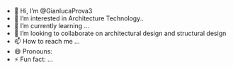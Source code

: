 - 👋 Hi, I’m @GianlucaProva3
- 👀 I’m interested in Architecture Technology..
- 🌱 I’m currently learning ...
- 💞️ I’m looking to collaborate on architectural design and structural design
- 📫 How to reach me ...
- 😄 Pronouns: 
- ⚡ Fun fact: ...

<!---
GianlucaProva3/GianlucaProva3 is a ✨ special ✨ repository because its `README.md` (this file) appears on your GitHub profile.
You can click the Preview link to take a look at your changes.
--->
